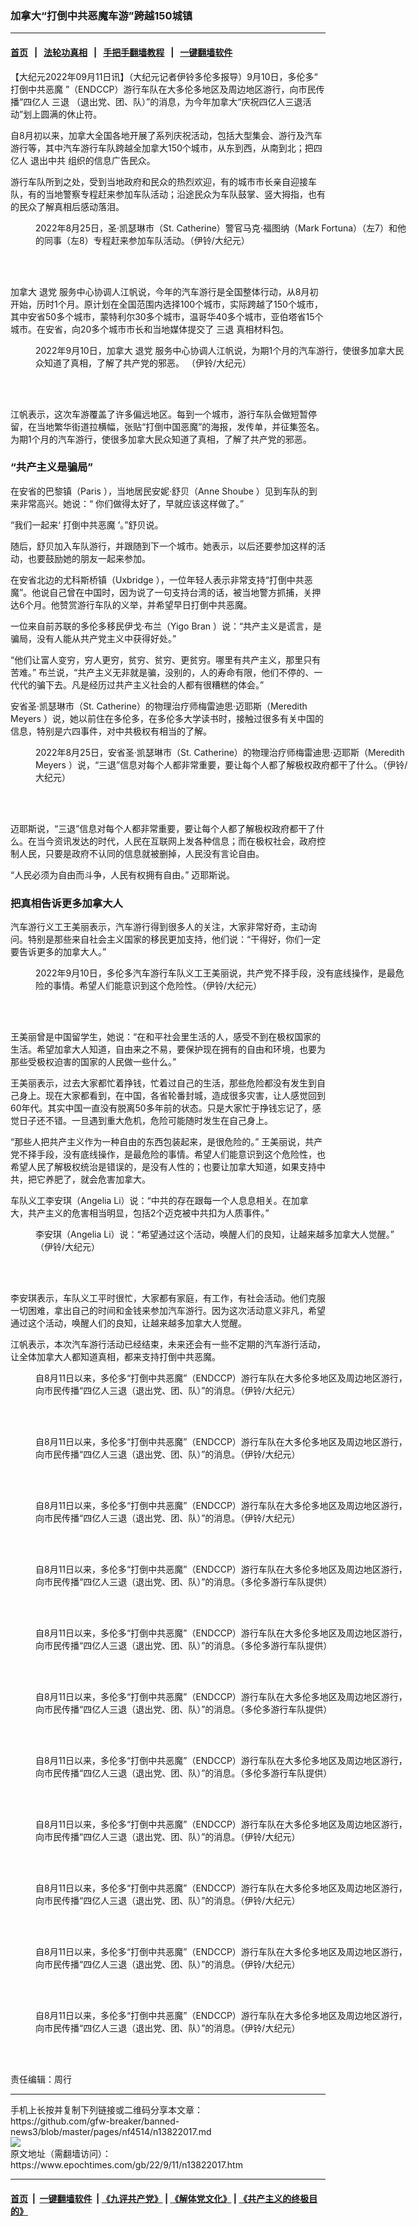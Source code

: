 ### 加拿大“打倒中共恶魔车游”跨越150城镇
------------------------

#### [首页](https://github.com/gfw-breaker/banned-news3/blob/master/README.md) &nbsp;&nbsp;|&nbsp;&nbsp; [法轮功真相](https://github.com/begood0513/basic/blob/master/README.md)  &nbsp;&nbsp;|&nbsp;&nbsp; [手把手翻墙教程](https://github.com/gfw-breaker/guides/wiki)  &nbsp;&nbsp;|&nbsp;&nbsp; [一键翻墙软件](https://github.com/gfw-breaker/nogfw/blob/master/README.md)  



<div><p>
 【大纪元2022年09月11日讯】（大纪元记者伊铃多伦多报导）9月10日，多伦多“
 <ok href="https://www.epochtimes.com/gb/tag/%E6%89%93%E5%80%92%E4%B8%AD%E5%85%B1%E6%81%B6%E9%AD%94.html">
  打倒中共恶魔
 </ok>
 ”（ENDCCP）游行车队在大多伦多地区及周边地区游行，向市民传播“四亿人
 <ok href="https://www.epochtimes.com/gb/tag/%E4%B8%89%E9%80%80.html">
  三退
 </ok>
 （退出党、团、队）”的消息，为今年加拿大“庆祝四亿人三退活动”划上圆满的休止符。
</p>
<p>
 自8月初以来，加拿大全国各地开展了系列庆祝活动，包括大型集会、游行及汽车游行等，其中汽车游行车队跨越全加拿大150个城市，从东到西，从南到北；把四亿人
 <ok href="https://www.epochtimes.com/gb/tag/%E9%80%80%E5%87%BA%E4%B8%AD%E5%85%B1.html">
  退出中共
 </ok>
 组织的信息广告民众。
</p>
<p>
 游行车队所到之处，受到当地政府和民众的热烈欢迎，有的城市市长亲自迎接车队，有的当地警察专程赶来参加车队活动；沿途民众为车队鼓掌、竖大拇指，也有的民众了解真相后感动落泪。
</p>
<figure aria-describedby="caption-attachment-13822030" class="wp-caption aligncenter" id="attachment_13822030" style="width: 599px">
 <ok href="https://i.epochtimes.com/assets/uploads/2022/09/id13822030-DSC_0004.jpg" target="_blank">
  <img alt="" class="wp-image-13822030" src="https://i.epochtimes.com/assets/uploads/2022/09/id13822030-DSC_0004.jpg"/>
 </ok>
 <br/><figcaption class="wp-caption-text" id="caption-attachment-13822030">
  2022年8月25日，圣·凯瑟琳市（St. Catherine）警官马克·福图纳（Mark Fortuna）（左7）和他的同事（左8）专程赶来参加车队活动。（伊铃/大纪元）
 </figcaption><br/>
</figure><br/>
<p>
 加拿大
 <ok href="https://www.epochtimes.com/gb/tag/%E9%80%80%E5%85%9A.html">
  退党
 </ok>
 服务中心协调人江帆说，今年的汽车游行是全国整体行动，从8月初开始，历时1个月。原计划在全国范围内选择100个城市，实际跨越了150个城市，其中安省50多个城市，蒙特利尔30多个城市，温哥华40多个城市，亚伯塔省15个城市。在安省，向20多个城市市长和当地媒体提交了
 <ok href="https://www.epochtimes.com/gb/tag/%E4%B8%89%E9%80%80.html">
  三退
 </ok>
 真相材料包。
</p>
<figure aria-describedby="caption-attachment-13822026" class="wp-caption aligncenter" id="attachment_13822026" style="width: 599px">
 <ok href="https://i.epochtimes.com/assets/uploads/2022/09/id13822026-DSC_0015.jpg" target="_blank">
  <img alt="" class="wp-image-13822026" src="https://i.epochtimes.com/assets/uploads/2022/09/id13822026-DSC_0015.jpg"/>
 </ok>
 <br/><figcaption class="wp-caption-text" id="caption-attachment-13822026">
  2022年9月10日，加拿大
  <ok href="https://www.epochtimes.com/gb/tag/%E9%80%80%E5%85%9A.html">
   退党
  </ok>
  服务中心协调人江帆说，为期1个月的汽车游行，使很多加拿大民众知道了真相，了解了共产党的邪恶。 （伊铃/大纪元）
 </figcaption><br/>
</figure><br/>
<p>
 江帆表示，这次车游覆盖了许多偏远地区。每到一个城市，游行车队会做短暂停留，在当地繁华街道拉横幅，张贴“打倒中国恶魔”的海报，发传单，并征集签名。为期1个月的汽车游行，使很多加拿大民众知道了真相，了解了共产党的邪恶。
</p>
<h3>
 “共产主义是骗局”
</h3>
<p>
 在安省的巴黎镇（Paris ），当地居民安妮·舒贝（Anne Shoube ）见到车队的到来非常高兴。她说：“ 你们做得太好了，早就应该这样做了。”
</p>
<p>
 “我们一起来‘
 <ok href="https://www.epochtimes.com/gb/tag/%E6%89%93%E5%80%92%E4%B8%AD%E5%85%B1%E6%81%B6%E9%AD%94.html">
  打倒中共恶魔
 </ok>
 ’。”舒贝说。
</p>
<p>
 随后，舒贝加入车队游行，并跟随到下一个城市。她表示，以后还要参加这样的活动，也要鼓励她的朋友一起来参加。
</p>
<p>
 在安省北边的尤科斯桥镇（Uxbridge ），一位年轻人表示非常支持“打倒中共恶魔”。他说自己曾在中国时，因为说了一句支持台湾的话，被当地警方抓捕，关押达6个月。他赞赏游行车队的义举，并希望早日打倒中共恶魔。
</p>
<p>
 一位来自前苏联的多伦多移民伊戈·布兰（Yigo Bran ）说：“共产主义是谎言，是骗局，没有人能从共产党主义中获得好处。”
</p>
<p>
 “他们让富人变穷，穷人更穷，贫穷、贫穷、更贫穷。哪里有共产主义，那里只有苦难。” 布兰说，“共产主义无非就是骗，没别的，人的寿命有限，他们不停的、一代代的骗下去。凡是经历过共产主义社会的人都有很糟糕的体会。”
</p>
<p>
 安省圣·凯瑟琳市（St. Catherine）的物理治疗师梅雷迪思·迈耶斯（Meredith Meyers ）说，她以前住在多伦多，在多伦多大学读书时，接触过很多有关中国的信息，特别是六四事件，对中共极权有相当的了解。
</p>
<figure aria-describedby="caption-attachment-13822032" class="wp-caption aligncenter" id="attachment_13822032" style="width: 599px">
 <ok href="https://i.epochtimes.com/assets/uploads/2022/09/id13822032-DSC_0115.jpg" target="_blank">
  <img alt="" class="wp-image-13822032" src="https://i.epochtimes.com/assets/uploads/2022/09/id13822032-DSC_0115.jpg"/>
 </ok>
 <br/><figcaption class="wp-caption-text" id="caption-attachment-13822032">
  2022年8月25日，安省圣·凯瑟琳市（St. Catherine）的物理治疗师梅雷迪思·迈耶斯（Meredith Meyers ）说，“三退”信息对每个人都非常重要，要让每个人都了解极权政府都干了什么。（伊铃/大纪元）
 </figcaption><br/>
</figure><br/>
<p>
 迈耶斯说，“三退”信息对每个人都非常重要，要让每个人都了解极权政府都干了什么。在当今资讯发达的时代，人民在互联网上发各种信息；而在极权社会，政府控制人民，只要是政府不认同的信息就被删掉，人民没有言论自由。
</p>
<p>
 “人民必须为自由而斗争，人民有权拥有自由。” 迈耶斯说。
</p>
<h3>
 把真相告诉更多加拿大人
</h3>
<p>
 汽车游行义工王美丽表示，汽车游行得到很多人的关注，大家非常好奇，主动询问。特别是那些来自社会主义国家的移民更加支持，他们说：“干得好，你们一定要告诉更多的加拿大人。”
</p>
<figure aria-describedby="caption-attachment-13822025" class="wp-caption aligncenter" id="attachment_13822025" style="width: 599px">
 <ok href="https://i.epochtimes.com/assets/uploads/2022/09/id13822025-DSC_0011.jpg" target="_blank">
  <img alt="" class="wp-image-13822025" src="https://i.epochtimes.com/assets/uploads/2022/09/id13822025-DSC_0011.jpg"/>
 </ok>
 <br/><figcaption class="wp-caption-text" id="caption-attachment-13822025">
  2022年9月10日，多伦多汽车游行车队义工王美丽说，共产党不择手段，没有底线操作，是最危险的事情。希望人们能意识到这个危险性。（伊铃/大纪元）
 </figcaption><br/>
</figure><br/>
<p>
 王美丽曾是中国留学生，她说：“在和平社会里生活的人，感受不到在极权国家的生活。希望加拿大人知道，自由来之不易，要保护现在拥有的自由和环境，也要为那些受极权迫害的国家的人民做一些什么。”
</p>
<p>
 王美丽表示，过去大家都忙着挣钱，忙着过自己的生活，那些危险都没有发生到自己身上。现在大家都看到，在中国，各省轮番封城，造成很多灾害，让人感觉回到60年代。其实中国一直没有脱离50多年前的状态。只是大家忙于挣钱忘记了，感觉日子还不错。一旦遇到重大危机，危险可能随时发生在自己身上。
</p>
<p>
 “那些人把共产主义作为一种自由的东西包装起来，是很危险的。” 王美丽说，共产党不择手段，没有底线操作，是最危险的事情。希望人们能意识到这个危险性，也希望人民了解极权统治是错误的，是没有人性的；也要让加拿大知道，如果支持中共，把它养肥了，就会危害加拿大。
</p>
<p>
 车队义工李安琪（Angelia Li）说：“中共的存在跟每一个人息息相关。在加拿大，共产主义的危害相当明显，包括2个迈克被中共扣为人质事件。”
</p>
<figure aria-describedby="caption-attachment-13822029" class="wp-caption aligncenter" id="attachment_13822029" style="width: 599px">
 <ok href="https://i.epochtimes.com/assets/uploads/2022/09/id13822029-0001.jpg" target="_blank">
  <img alt="" class="wp-image-13822029" src="https://i.epochtimes.com/assets/uploads/2022/09/id13822029-0001.jpg"/>
 </ok>
 <br/><figcaption class="wp-caption-text" id="caption-attachment-13822029">
  李安琪（Angelia Li）说：“希望通过这个活动，唤醒人们的良知，让越来越多加拿大人觉醒。” （伊铃/大纪元）
 </figcaption><br/>
</figure><br/>
<p>
 李安琪表示，车队义工平时很忙，大家都有家庭，有工作，有社会活动。他们克服一切困难，拿出自己的时间和金钱来参加汽车游行。因为这次活动意义非凡，希望通过这个活动，唤醒人们的良知，让越来越多加拿大人觉醒。
</p>
<p>
 江帆表示，本次汽车游行活动已经结束，未来还会有一些不定期的汽车游行活动，让全体加拿大人都知道真相，都来支持打倒中共恶魔。
</p>
<figure aria-describedby="caption-attachment-13822028" class="wp-caption aligncenter" id="attachment_13822028" style="width: 599px">
 <ok href="https://i.epochtimes.com/assets/uploads/2022/09/id13822028-DSC_0025.jpg" target="_blank">
  <img alt="" class="wp-image-13822028" src="https://i.epochtimes.com/assets/uploads/2022/09/id13822028-DSC_0025.jpg"/>
 </ok>
 <br/><figcaption class="wp-caption-text" id="caption-attachment-13822028">
  自8月11日以来，多伦多“打倒中共恶魔”（ENDCCP）游行车队在大多伦多地区及周边地区游行，向市民传播“四亿人三退（退出党、团、队）”的消息。（伊铃/大纪元）
 </figcaption><br/>
</figure><br/>
<figure aria-describedby="caption-attachment-13822027" class="wp-caption aligncenter" id="attachment_13822027" style="width: 599px">
 <ok href="https://i.epochtimes.com/assets/uploads/2022/09/id13822027-DSC_0016.jpg" target="_blank">
  <img alt="" class="wp-image-13822027" src="https://i.epochtimes.com/assets/uploads/2022/09/id13822027-DSC_0016.jpg"/>
 </ok>
 <br/><figcaption class="wp-caption-text" id="caption-attachment-13822027">
  自8月11日以来，多伦多“打倒中共恶魔”（ENDCCP）游行车队在大多伦多地区及周边地区游行，向市民传播“四亿人三退（退出党、团、队）”的消息。（伊铃/大纪元）
 </figcaption><br/>
</figure><br/>
<figure aria-describedby="caption-attachment-13822036" class="wp-caption aligncenter" id="attachment_13822036" style="width: 599px">
 <ok href="https://i.epochtimes.com/assets/uploads/2022/09/id13822036-DSC_0038.jpg" target="_blank">
  <img alt="" class="wp-image-13822036" src="https://i.epochtimes.com/assets/uploads/2022/09/id13822036-DSC_0038.jpg"/>
 </ok>
 <br/><figcaption class="wp-caption-text" id="caption-attachment-13822036">
  自8月11日以来，多伦多“打倒中共恶魔”（ENDCCP）游行车队在大多伦多地区及周边地区游行，向市民传播“四亿人三退（退出党、团、队）”的消息。（伊铃/大纪元）
 </figcaption><br/>
</figure><br/>
<figure aria-describedby="caption-attachment-13822042" class="wp-caption aligncenter" id="attachment_13822042" style="width: 599px">
 <ok href="https://i.epochtimes.com/assets/uploads/2022/09/id13822042-image9.jpeg" target="_blank">
  <img alt="" class="wp-image-13822042" src="https://i.epochtimes.com/assets/uploads/2022/09/id13822042-image9.jpeg"/>
 </ok>
 <br/><figcaption class="wp-caption-text" id="caption-attachment-13822042">
  自8月11日以来，多伦多“打倒中共恶魔”（ENDCCP）游行车队在大多伦多地区及周边地区游行，向市民传播“四亿人三退（退出党、团、队）”的消息。（多伦多游行车队提供）
 </figcaption><br/>
</figure><br/>
<figure aria-describedby="caption-attachment-13822043" class="wp-caption aligncenter" id="attachment_13822043" style="width: 597px">
 <ok href="https://i.epochtimes.com/assets/uploads/2022/09/id13822043-photo_2022-08-28_16-27-33.jpg" target="_blank">
  <img alt="" class="wp-image-13822043" src="https://i.epochtimes.com/assets/uploads/2022/09/id13822043-photo_2022-08-28_16-27-33.jpg"/>
 </ok>
 <br/><figcaption class="wp-caption-text" id="caption-attachment-13822043">
  自8月11日以来，多伦多“打倒中共恶魔”（ENDCCP）游行车队在大多伦多地区及周边地区游行，向市民传播“四亿人三退（退出党、团、队）”的消息。（多伦多游行车队提供）
 </figcaption><br/>
</figure><br/>
<figure aria-describedby="caption-attachment-13822044" class="wp-caption aligncenter" id="attachment_13822044" style="width: 599px">
 <ok href="https://i.epochtimes.com/assets/uploads/2022/09/id13822044-photo_2022-08-28_16-32-54.jpg" target="_blank">
  <img alt="" class="wp-image-13822044" src="https://i.epochtimes.com/assets/uploads/2022/09/id13822044-photo_2022-08-28_16-32-54.jpg"/>
 </ok>
 <br/><figcaption class="wp-caption-text" id="caption-attachment-13822044">
  自8月11日以来，多伦多“打倒中共恶魔”（ENDCCP）游行车队在大多伦多地区及周边地区游行，向市民传播“四亿人三退（退出党、团、队）”的消息。（多伦多游行车队提供）
 </figcaption><br/>
</figure><br/>
<figure aria-describedby="caption-attachment-13822045" class="wp-caption aligncenter" id="attachment_13822045" style="width: 598px">
 <ok href="https://i.epochtimes.com/assets/uploads/2022/09/id13822045-photo_2022-09-08_12-33-57.jpg" target="_blank">
  <img alt="" class="wp-image-13822045" src="https://i.epochtimes.com/assets/uploads/2022/09/id13822045-photo_2022-09-08_12-33-57.jpg"/>
 </ok>
 <br/><figcaption class="wp-caption-text" id="caption-attachment-13822045">
  自8月11日以来，多伦多“打倒中共恶魔”（ENDCCP）游行车队在大多伦多地区及周边地区游行，向市民传播“四亿人三退（退出党、团、队）”的消息。（多伦多游行车队提供）
 </figcaption><br/>
</figure><br/>
<figure aria-describedby="caption-attachment-13822040" class="wp-caption aligncenter" id="attachment_13822040" style="width: 599px">
 <ok href="https://i.epochtimes.com/assets/uploads/2022/09/id13822040-DSC_0071.jpg" target="_blank">
  <img alt="" class="wp-image-13822040" src="https://i.epochtimes.com/assets/uploads/2022/09/id13822040-DSC_0071.jpg"/>
 </ok>
 <br/><figcaption class="wp-caption-text" id="caption-attachment-13822040">
  自8月11日以来，多伦多“打倒中共恶魔”（ENDCCP）游行车队在大多伦多地区及周边地区游行，向市民传播“四亿人三退（退出党、团、队）”的消息。（伊铃/大纪元）
 </figcaption><br/>
</figure><br/>
<figure aria-describedby="caption-attachment-13822037" class="wp-caption aligncenter" id="attachment_13822037" style="width: 598px">
 <ok href="https://i.epochtimes.com/assets/uploads/2022/09/id13822037-DSC_0044.jpg" target="_blank">
  <img alt="" class="wp-image-13822037" src="https://i.epochtimes.com/assets/uploads/2022/09/id13822037-DSC_0044.jpg"/>
 </ok>
 <br/><figcaption class="wp-caption-text" id="caption-attachment-13822037">
  自8月11日以来，多伦多“打倒中共恶魔”（ENDCCP）游行车队在大多伦多地区及周边地区游行，向市民传播“四亿人三退（退出党、团、队）”的消息。（伊铃/大纪元）
 </figcaption><br/>
</figure><br/>
<figure aria-describedby="caption-attachment-13822038" class="wp-caption aligncenter" id="attachment_13822038" style="width: 599px">
 <ok href="https://i.epochtimes.com/assets/uploads/2022/09/id13822038-DSC_0057.jpg" target="_blank">
  <img alt="" class="wp-image-13822038" src="https://i.epochtimes.com/assets/uploads/2022/09/id13822038-DSC_0057.jpg"/>
 </ok>
 <br/><figcaption class="wp-caption-text" id="caption-attachment-13822038">
  自8月11日以来，多伦多“打倒中共恶魔”（ENDCCP）游行车队在大多伦多地区及周边地区游行，向市民传播“四亿人三退（退出党、团、队）”的消息。（伊铃/大纪元）
 </figcaption><br/>
</figure><br/>
<figure aria-describedby="caption-attachment-13822039" class="wp-caption aligncenter" id="attachment_13822039" style="width: 599px">
 <ok href="https://i.epochtimes.com/assets/uploads/2022/09/id13822039-DSC_0058.jpg" target="_blank">
  <img alt="" class="wp-image-13822039" src="https://i.epochtimes.com/assets/uploads/2022/09/id13822039-DSC_0058.jpg"/>
 </ok>
 <br/><figcaption class="wp-caption-text" id="caption-attachment-13822039">
  自8月11日以来，多伦多“打倒中共恶魔”（ENDCCP）游行车队在大多伦多地区及周边地区游行，向市民传播“四亿人三退（退出党、团、队）”的消息。（伊铃/大纪元）
 </figcaption><br/>
</figure><br/>
<p>
 责任编辑：周行
</p>
</div>
<hr/>
手机上长按并复制下列链接或二维码分享本文章：<br/>
https://github.com/gfw-breaker/banned-news3/blob/master/pages/nf4514/n13822017.md <br/>
<a href='https://github.com/gfw-breaker/banned-news3/blob/master/pages/nf4514/n13822017.md'><img src='https://github.com/gfw-breaker/banned-news3/blob/master/pages/nf4514/n13822017.md.png'/></a> <br/>
原文地址（需翻墙访问）：https://www.epochtimes.com/gb/22/9/11/n13822017.htm


------------------------
#### [首页](https://github.com/gfw-breaker/banned-news3/blob/master/README.md) &nbsp;|&nbsp; [一键翻墙软件](https://github.com/gfw-breaker/nogfw/blob/master/README.md) &nbsp;| [《九评共产党》](https://github.com/gfw-breaker/9ping.md/blob/master/README.md#九评之一评共产党是什么) | [《解体党文化》](https://github.com/gfw-breaker/jtdwh.md/blob/master/README.md) | [《共产主义的终极目的》](https://github.com/gfw-breaker/gczydzjmd.md/blob/master/README.md)


<img src='http://gfw-breaker.win/banned-news3/pages/nf4514/n13822017.md' width='0px' height='0px'/>
